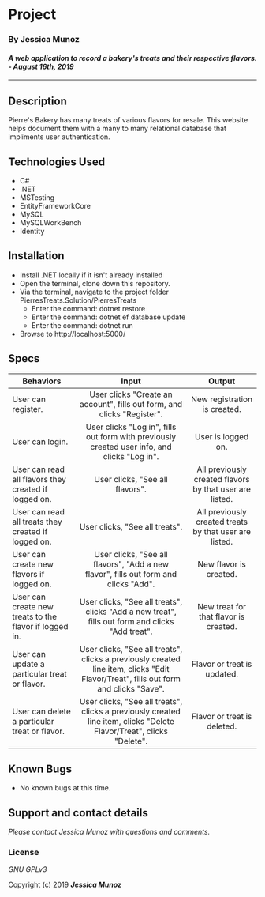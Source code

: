 # Project

### By Jessica Munoz

#### _A web application to record a bakery's treats and their respective flavors. - August 16th, 2019_

---

## Description

Pierre's Bakery has many treats of various flavors for resale. This website helps document them with a many to many relational database that impliments user authentication.

## Technologies Used

- C#
- .NET
- MSTesting
- EntityFrameworkCore
- MySQL
- MySQLWorkBench
- Identity

## Installation

- Install .NET locally if it isn't already installed
- Open the terminal, clone down this repository.
- Via the terminal, navigate to the project folder PierresTreats.Solution/PierresTreats
  - Enter the command: dotnet restore
  - Enter the command: dotnet ef database update
  - Enter the command: dotnet run
- Browse to http://localhost:5000/

## Specs

| Behaviors                              |                                                   Input                                                    |                Output                 |
| -------------------------------------- | :--------------------------------------------------------------------------------------------------------: | :-----------------------------------: |
| User can register. | User clicks "Create an account", fills out form, and clicks "Register". | New registration is created. |
| User can login. | User clicks "Log in", fills out form with previously created user info, and clicks "Log in". | User is logged on. |
| User can read all flavors they created if logged on. | User clicks, "See all flavors". | All previously created flavors by that user are listed. |
| User can read all treats they created if logged on. | User clicks, "See all treats". | All previously created treats by that user are listed. |
| User can create new flavors if logged on. | User clicks, "See all flavors", "Add a new flavor", fills out form and clicks "Add". | New flavor is created. |
| User can create new treats to the flavor if logged in. | User clicks, "See all treats", clicks "Add a new treat", fills out form and clicks "Add treat". | New treat for that flavor is created. |
| User can update a particular treat or flavor. | User clicks, "See all treats", clicks a previously created line item, clicks "Edit Flavor/Treat", fills out form and clicks "Save".  | Flavor or treat is updated. |
| User can delete a particular treat or flavor. | User clicks, "See all treats", clicks a previously created line item, clicks "Delete Flavor/Treat", clicks "Delete".  | Flavor or treat is deleted. |

## Known Bugs

- No known bugs at this time.

## Support and contact details

_Please contact Jessica Munoz with questions and comments._

### License

_GNU GPLv3_

Copyright (c) 2019 **_Jessica Munoz_**
